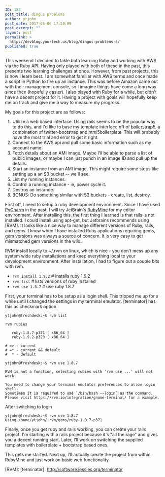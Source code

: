 ```yaml
---
ID: 183
post_title: dingus problems
author: ytjohn
post_date: 2017-05-06 17:20:09
post_excerpt: ""
layout: post
permalink: >
  http://devblog.yourtech.us/blog/dingus-problems-3/
published: true
---
```

This weekend I decided to takle both learning Ruby and working with AWS
via the Ruby API. Having only played with both of these in the past,
this presents two learning challenges at once. However, from past
projects, this is how I learn best. I am somewhat familiar with AWS
terms and once made a script in Python to fire up an instance. This was
before Amazon came out with their management console, so I imagine
things have come a long way since then (hopefully easier). I also played
with Ruby for a while, but didn't have a decent project for it. Having a
project with goals will hopefully keep me on track and give me a way to
measure my progress.

My goals for this project are as follows:

1.  Utilize a web based interface. Using rails seems to be the popular
    way to do this, and I'd like to base my template interface off of
    [boilerstrap5], a combination of twitter-bootstrap and
    html5boilerplate. This will probably have the most trial and error
    to get it right.
2.  Connect to the AWS api and pull some basic information such as my
    account name.
3.  Fetch details about an AMI image. Maybe I'll be able to parse a list
    of public images, or maybe I can just punch in an image ID and pull
    up the details.
4.  Start an instance from an AMI image. This might require some steps
    like setting up a an S3 bucket -- we'll see.
5.  List my running instances.
6.  Control a running instance - ie, power cycle it.
7.  Destroy an instance.
8.  BONUS: Do something similar with S3 buckets - create, list, destroy.

First off, I need to setup a ruby development environment. Since I have
used [PyCharm] in the past, I will try JetBrain's [RubyMine] for my
editor environment. After installing this, the first thing I learned is
that rails is not installed. I could install using apt-get, but
Jetbrains recommends using [RVM]. It looks like a nice way to manage
different versions of Ruby, rails, and gems. I know when I have
installed Ruby applications requiring gems, gem versions was always a
source of concern. It is very easy to get mismatched gem versions in the
wild.

RVM install locally to ~/.rvm on linux, which is nice - you don't mess
up any system wide ruby installations and keep everything local to your
development environment. After installation, I had to figure out a
couple bits with rvm.

-   `rvm install 1.9.2` # installs ruby 1.9.2
-   `rvm list` # lists versions of ruby installed
-   `rvm use 1.8.7` # use ruby 1.8.7

First, your terminal has to be setup as a login shell. This tripped me
up for a while until I changed the settings in my terminal emulator.
[terminator] has this as checkmark option.

    ytjohn@freshdesk:~$ rvm list
    
    rvm rubies
    
       ruby-1.8.7-p371 [ x86_64 ]
       ruby-1.9.2-p320 [ x86_64 ]
    
    # => - current
    # =* - current && default
    #  * - default
    
    ytjohn@freshdesk:~$ rvm use 1.8.7
    
    RVM is not a function, selecting rubies with 'rvm use ...' will not work.
    
    You need to change your terminal emulator preferences to allow login shell.
    Sometimes it is required to use `/bin/bash --login` as the command.
    Please visit https://rvm.io/integration/gnome-terminal/ for a example.
 

After switching to login

    ytjohn@freshdesk:~$ rvm use 1.8.7
    Using /home/ytjohn/.rvm/gems/ruby-1.8.7-p371

Finally, once you get ruby and rails working, you can create your rails
project. I'm starting with a rails project because it's "all the rage"
and gives you a decent running start. Later, I'll work on switching the
supplied templates with boilerplate + bootstrap based ones.

This gets me started. Next up, I'll actually create the project from
within RubyMine and just work on basic web functionality.

  [boilerstrap5]: https://github.com/ytjohn/boilerstrap5
  [PyCharm]: http://blog.yourtech.us/feeds/posts/www.jetbrains.com/pycharm/
  [RubyMine]: http://www.jetbrains.com/ruby/
  [RVM]: 
  [terminator]: http://software.jessies.org/terminator